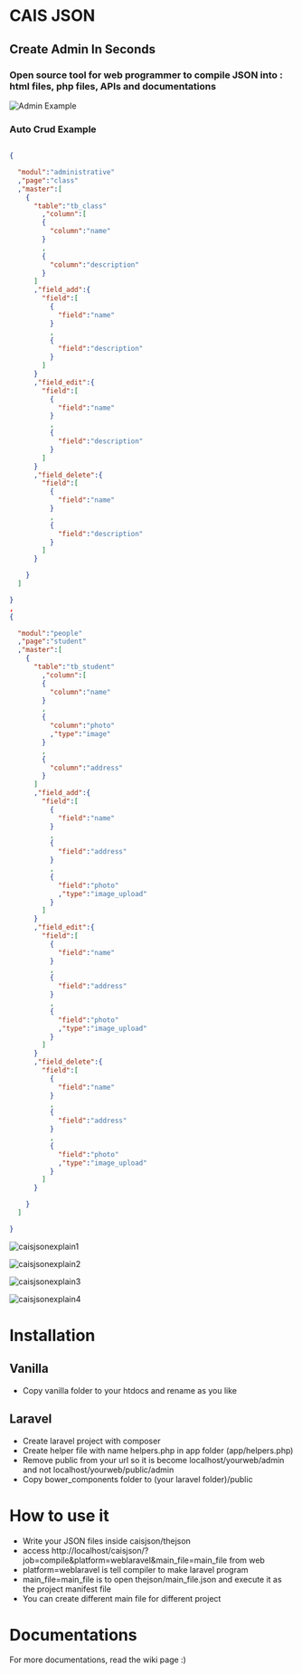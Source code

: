 # CAIS JSON

## Create Admin In Seconds
### Open source tool for web programmer to compile JSON into : html files, php files, APIs and documentations


![Admin Example](ss_example_1.png)

### Auto Crud Example
```json

{

  "modul":"administrative"
  ,"page":"class"
  ,"master":[
    {
      "table":"tb_class"
        ,"column":[
        {
          "column":"name"
        }
        ,
        {
          "column":"description"
        }
      ]
      ,"field_add":{
        "field":[
          {
            "field":"name"
          }
          ,
          {
            "field":"description"
          }
        ]
      }
      ,"field_edit":{
        "field":[
          {
            "field":"name"
          }
          ,
          {
            "field":"description"
          }
        ]
      }
      ,"field_delete":{
        "field":[
          {
            "field":"name"
          }
          ,
          {
            "field":"description"
          }
        ]
      }

    }
  ]

}
,
{

  "modul":"people"
  ,"page":"student"
  ,"master":[
    {
      "table":"tb_student"
        ,"column":[
        {
          "column":"name"
        }
        ,
        {
          "column":"photo"
          ,"type":"image"
        }
        ,
        {
          "column":"address"
        }
      ]
      ,"field_add":{
        "field":[
          {
            "field":"name"
          }
          ,
          {
            "field":"address"
          }
          ,
          {
            "field":"photo"
            ,"type":"image_upload"
          }
        ]
      }
      ,"field_edit":{
        "field":[
          {
            "field":"name"
          }
          ,
          {
            "field":"address"
          }
          ,
          {
            "field":"photo"
            ,"type":"image_upload"
          }
        ]
      }
      ,"field_delete":{
        "field":[
          {
            "field":"name"
          }
          ,
          {
            "field":"address"
          }
          ,
          {
            "field":"photo"
            ,"type":"image_upload"
          }
        ]
      }

    }
  ]

}

```

![caisjsonexplain1](caisjsonexplain1.png)

![caisjsonexplain2](caisjsonexplain2.png)

![caisjsonexplain3](caisjsonexplain3.png)

![caisjsonexplain4](caisjsonexplain4.png)

# Installation

## Vanilla
* Copy vanilla folder to your htdocs and rename as you like

## Laravel

* Create laravel project with composer
* Create helper file with name helpers.php in app folder (app/helpers.php)
* Remove public from your url so it is become localhost/yourweb/admin and not localhost/yourweb/public/admin
* Copy bower_components folder to (your laravel folder)/public

# How to use it

* Write your JSON files inside caisjson/thejson
* access http://localhost/caisjson/?job=compile&platform=weblaravel&main_file=main_file from web
* platform=weblaravel is tell compiler to make laravel program
* main_file=main_file is to open thejson/main_file.json and execute it as the project manifest file
* You can create different main file for different project

# Documentations

For more documentations, read the wiki page :)
